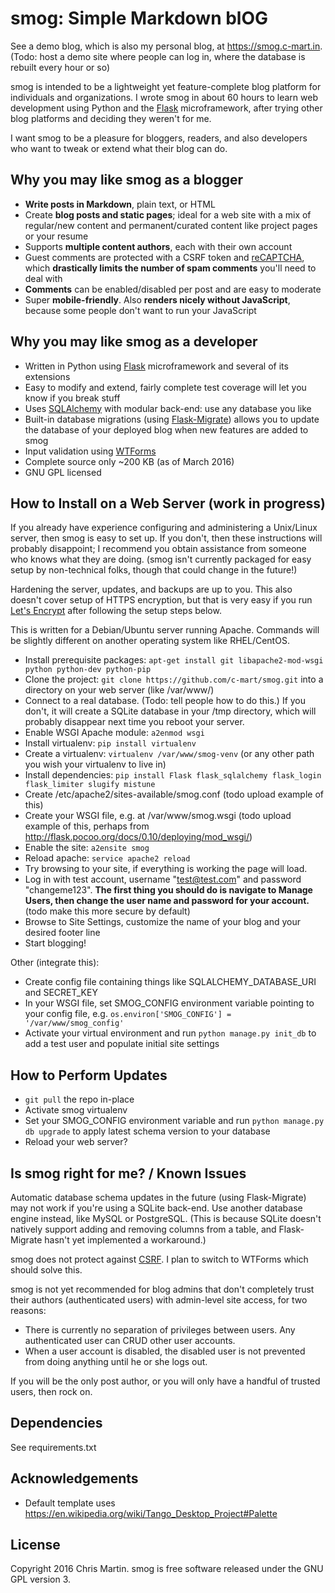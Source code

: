 # smog: Simple Markdown blOG
See a demo blog, which is also my personal blog, at https://smog.c-mart.in. (Todo: host a demo site where people can log in, where the database is rebuilt every hour or so)

smog is intended to be a lightweight yet feature-complete blog platform for individuals and organizations. I wrote smog in about 60 hours to learn web development using Python and the [Flask](http://flask.pocoo.org/) microframework, after trying other blog platforms and deciding they weren't for me.

I want smog to be a pleasure for bloggers, readers, and also developers who want to tweak or extend what their blog can do.

## Why you may like smog as a blogger

- **Write posts in Markdown**, plain text, or HTML
- Create **blog posts and static pages**; ideal for a web site with a mix of regular/new content and permanent/curated content like project pages or your resume
- Supports **multiple content authors**, each with their own account
- Guest comments are protected with a CSRF token and [reCAPTCHA](https://www.google.com/recaptcha/intro/index.html), which **drastically limits the number of spam comments** you'll need to deal with
- **Comments** can be enabled/disabled per post and are easy to moderate
- Super **mobile-friendly**. Also **renders nicely without JavaScript**, because some people don't want to run your JavaScript

## Why you may like smog as a developer

- Written in Python using [Flask](http://flask.pocoo.org/) microframework and several of its extensions
- Easy to modify and extend, fairly complete test coverage will let you know if you break stuff
- Uses [SQLAlchemy](http://www.sqlalchemy.org/) with modular back-end: use any database you like
- Built-in database migrations (using [Flask-Migrate](https://flask-migrate.readthedocs.org/en/latest/)) allows you to update the database of your deployed blog when new features are added to smog
- Input validation using [WTForms](http://wtforms.readthedocs.org/en/latest/)
- Complete source only ~200 KB (as of March 2016)
- GNU GPL licensed

## How to Install on a Web Server (work in progress)
If you already have experience configuring and administering a Unix/Linux server, then smog is easy to set up. If you don't, then these instructions will probably disappoint; I recommend you obtain assistance from someone who knows what they are doing. (smog isn't currently packaged for easy setup by non-technical folks, though that could change in the future!)

Hardening the server, updates, and backups are up to you. This also doesn't cover setup of HTTPS encryption, but that is very easy if you run [Let's Encrypt](https://letsencrypt.org/getting-started/) after following the setup steps below.

This is written for a Debian/Ubuntu server running Apache. Commands will be slightly different on another operating system like RHEL/CentOS.

- Install prerequisite packages: `apt-get install git libapache2-mod-wsgi python python-dev python-pip`
- Clone the project: `git clone https://github.com/c-mart/smog.git` into a directory on your web server (like /var/www/)
- Connect to a real database. (Todo: tell people how to do this.) If you don't, it will create a SQLite database in your /tmp directory, which will probably disappear next time you reboot your server. 
- Enable WSGI Apache module: `a2enmod wsgi`
- Install virtualenv: `pip install virtualenv`
- Create a virtualenv: `virtualenv /var/www/smog-venv` (or any other path you wish your virtualenv to live in)
- Install dependencies: `pip install Flask flask_sqlalchemy flask_login flask_limiter slugify mistune`
- Create /etc/apache2/sites-available/smog.conf (todo upload example of this)
- Create your WSGI file, e.g. at /var/www/smog.wsgi (todo upload example of this, perhaps from http://flask.pocoo.org/docs/0.10/deploying/mod_wsgi/)
- Enable the site: `a2ensite smog`
- Reload apache: `service apache2 reload`
- Try browsing to your site, if everything is working the page will load.
- Log in with test account, username "test@test.com" and password "changeme123". **The first thing you should do is navigate to Manage Users, then change the user name and password for your account.** (todo make this more secure by default)
- Browse to Site Settings, customize the name of your blog and your desired footer line
- Start blogging!

Other (integrate this):

- Create config file containing things like SQLALCHEMY_DATABASE_URI and SECRET_KEY
- In your WSGI file, set SMOG_CONFIG environment variable pointing to your config file, e.g. `os.environ['SMOG_CONFIG'] = '/var/www/smog_config'`
- Activate your virtual environment and run `python manage.py init_db` to add a test user and populate initial site settings

## How to Perform Updates
- `git pull` the repo in-place
- Activate smog virtualenv
- Set your SMOG_CONFIG environment variable
and run `python manage.py db upgrade` to apply latest schema version to your database
- Reload your web server?

## Is smog right for me? / Known Issues
Automatic database schema updates in the future (using Flask-Migrate) may not work if you're using a SQLite back-end. Use another database engine instead, like MySQL or PostgreSQL. (This is because SQLite doesn't natively support adding and removing columns from a table, and Flask-Migrate hasn't yet implemented a workaround.)

smog does not protect against [CSRF](https://en.wikipedia.org/wiki/Cross-site_request_forgery). I plan to switch to WTForms which should solve this.

smog is not yet recommended for blog admins that don't completely trust their authors (authenticated users) with admin-level site access, for two reasons:
- There is currently no separation of privileges between users. Any authenticated user can CRUD other user accounts.
- When a user account is disabled, the disabled user is not prevented from doing anything until he or she logs out.

If you will be the only post author, or you will only have a handful of trusted users, then rock on.

## Dependencies
See requirements.txt

## Acknowledgements
- Default template uses https://en.wikipedia.org/wiki/Tango_Desktop_Project#Palette

## License
Copyright 2016 Chris Martin. smog is free software released under the GNU GPL version 3.